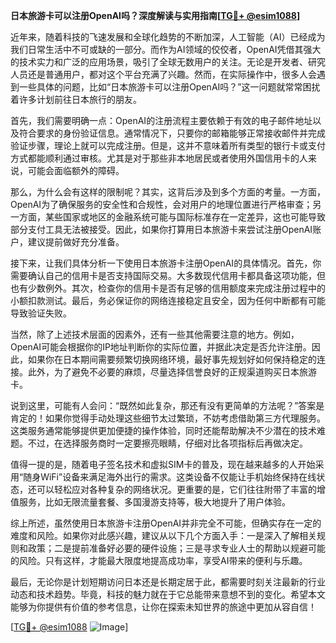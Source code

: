 **日本旅游卡可以注册OpenAI吗？深度解读与实用指南[[TG💪+ @esim1088](https://t.me/s/esim1088)]**

近年来，随着科技的飞速发展和全球化趋势的不断加深，人工智能（AI）已经成为我们日常生活中不可或缺的一部分。而作为AI领域的佼佼者，OpenAI凭借其强大的技术实力和广泛的应用场景，吸引了全球无数用户的关注。无论是开发者、研究人员还是普通用户，都对这个平台充满了兴趣。然而，在实际操作中，很多人会遇到一些具体的问题，比如“日本旅游卡可以注册OpenAI吗？”这一问题就常常困扰着许多计划前往日本旅行的朋友。

首先，我们需要明确一点：OpenAI的注册流程主要依赖于有效的电子邮件地址以及符合要求的身份验证信息。通常情况下，只要你的邮箱能够正常接收邮件并完成验证步骤，理论上就可以完成注册。但是，这并不意味着所有类型的银行卡或支付方式都能顺利通过审核。尤其是对于那些非本地居民或者使用外国信用卡的人来说，可能会面临额外的障碍。

那么，为什么会有这样的限制呢？其实，这背后涉及到多个方面的考量。一方面，OpenAI为了确保服务的安全性和合规性，会对用户的地理位置进行严格审查；另一方面，某些国家或地区的金融系统可能与国际标准存在一定差异，这也可能导致部分支付工具无法被接受。因此，如果你打算用日本旅游卡来尝试注册OpenAI账户，建议提前做好充分准备。

接下来，让我们具体分析一下使用日本旅游卡注册OpenAI的具体情况。首先，你需要确认自己的信用卡是否支持国际交易。大多数现代信用卡都具备这项功能，但也有少数例外。其次，检查你的信用卡是否有足够的信用额度来完成注册过程中的小额扣款测试。最后，务必保证你的网络连接稳定且安全，因为任何中断都有可能导致验证失败。

当然，除了上述技术层面的因素外，还有一些其他需要注意的地方。例如，OpenAI可能会根据你的IP地址判断你的实际位置，并据此决定是否允许注册。因此，如果你在日本期间需要频繁切换网络环境，最好事先规划好如何保持稳定的连接。此外，为了避免不必要的麻烦，尽量选择信誉良好的正规渠道购买日本旅游卡。

说到这里，可能有人会问：“既然如此复杂，那还有没有更简单的方法呢？”答案是肯定的！如果你觉得手动处理这些细节太过繁琐，不妨考虑借助第三方代理服务。这类服务通常能够提供更加便捷的操作体验，同时还能帮助解决不少潜在的技术难题。不过，在选择服务商时一定要擦亮眼睛，仔细对比各项指标后再做决定。

值得一提的是，随着电子签名技术和虚拟SIM卡的普及，现在越来越多的人开始采用“随身WiFi”设备来满足海外出行的需求。这类设备不仅能让手机始终保持在线状态，还可以轻松应对各种复杂的网络状况。更重要的是，它们往往附带了丰富的增值服务，比如无限流量套餐、多国漫游支持等，极大地提升了用户体验。

综上所述，虽然使用日本旅游卡注册OpenAI并非完全不可能，但确实存在一定的难度和风险。如果你对此感兴趣，建议从以下几个方面入手：一是深入了解相关规则和政策；二是提前准备好必要的硬件设施；三是寻求专业人士的帮助以规避可能的风险。只有这样，才能最大限度地提高成功率，享受AI带来的便利与乐趣。

最后，无论你是计划短期访问日本还是长期定居于此，都需要时刻关注最新的行业动态和技术趋势。毕竟，科技的魅力就在于它总能带来意想不到的变化。希望本文能够为你提供有价值的参考信息，让你在探索未知世界的旅途中更加从容自信！

[[TG💪+ @esim1088](https://t.me/s/esim1088) ![Image](https://i.postimg.cc/4NQfJmqS/Snipaste-2025-05-13-00-14-12.png)]